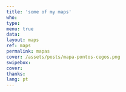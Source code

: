 ```yaml
---
title: 'some of my maps'
who: 
type: 
menu: true
data:
layout: maps
ref: maps
permalink: mapas
cover: /assets/posts/mapa-pontos-cegos.png
swipebox: 
cover: 
thanks:
lang: pt
---
```

